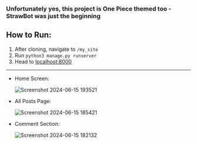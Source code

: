 <h3> Unfortunately yes, this project is One Piece themed too - StrawBot was just the beginning </h3>

<h2> How to Run: </h2>
<ol>
  <li>After cloning, navigate to <code>/my_site</code></li>
  <li>Run <code>python3 manage.py runserver</code></li>
  <li>Head to <a href="http://localhost:8000/">localhost:8000</a></li>
</ol>
<hr>
<ul>
  <li>
  Home Screen: 
  
  ![Screenshot 2024-06-15 193521](https://github.com/greshbasic/My-Blog/assets/100721569/fc0a9652-8988-4144-8399-cf5ac22dac48)
  </li>


  <li>
  All Posts Page:
    
  ![Screenshot 2024-06-15 185421](https://github.com/greshbasic/My-Blog/assets/100721569/f5662577-e5b2-49ae-af44-9ece162a0806)
  </li>

  <li>
  Comment Section:
  
  ![Screenshot 2024-06-15 182132](https://github.com/greshbasic/My-Blog/assets/100721569/9c98689e-50d3-42dd-8956-2b36e89ebac0)
  </li>
</ul>
